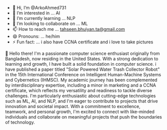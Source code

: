 - 👋 Hi, I’m @ArkoAhmed731
- 👀 I’m interested in ... AI
- 🌱 I’m currently learning ... NLP
- 💞️ I’m looking to collaborate on ... ML 
- 📫 How to reach me ... tahseen.bhuiyan.ta@gmail.com
- 😄 Pronouns: ... he/him
- ⚡ Fun fact: ... i also have CCNA certificate and i love to take pictures

👋 Hello there! I'm a passionate computer science enthusiast originally from Bangladesh, now residing in the United States. With a strong dedication to learning and growth, I have built a solid foundation in computer science. i have published a paper titled "Solar Powered Water Trash Collector Robot" in the 15th International Conference on Intelligent Human-Machine Systems and Cybernetics (IHMSC). My academic journey has been complemented by interdisciplinary expertise, including a minor in marketing and a CCNA certificate, which reflects my versatility and readiness to tackle diverse challenges. I'm particularly enthusiastic about cutting-edge technologies such as ML, AI, and NLP, and I'm eager to contribute to projects that drive innovation and societal impact. With a commitment to excellence, teamwork, and personal growth, I'm excited to connect with like-minded individuals and collaborate on meaningful projects that push the boundaries of technology.

<!---
ArkoAhmed731/ArkoAhmed731 is a ✨ special ✨ repository because its `README.md` (this file) appears on your GitHub profile.
You can click the Preview link to take a look at your changes.
--->
